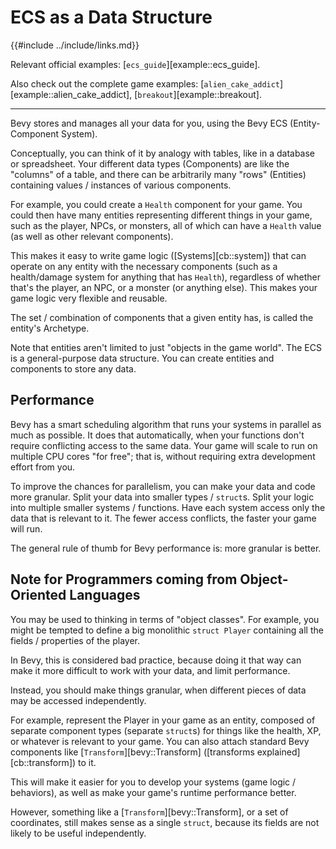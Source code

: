 # ECS as a Data Structure

{{#include ../include/links.md}}

Relevant official examples:
[`ecs_guide`][example::ecs_guide].

Also check out the complete game examples:
[`alien_cake_addict`][example::alien_cake_addict],
[`breakout`][example::breakout].

---

Bevy stores and manages all your data for you, using the Bevy ECS
(Entity-Component System).

Conceptually, you can think of it by analogy with tables, like in a database
or spreadsheet. Your different data types (Components) are like the "columns"
of a table, and there can be arbitrarily many "rows" (Entities) containing
values / instances of various components.

For example, you could create a `Health` component for your game. You could
then have many entities representing different things in your game, such
as the player, NPCs, or monsters, all of which can have a `Health` value
(as well as other relevant components).

This makes it easy to write game logic ([Systems][cb::system]) that can
operate on any entity with the necessary components (such as a health/damage
system for anything that has `Health`), regardless of whether that's the
player, an NPC, or a monster (or anything else). This makes your game logic
very flexible and reusable.

The set / combination of components that a given entity has, is called the
entity's Archetype.

Note that entities aren't limited to just "objects in the game world". The ECS
is a general-purpose data structure. You can create entities and components
to store any data.

## Performance

Bevy has a smart scheduling algorithm that runs your systems in parallel
as much as possible. It does that automatically, when your functions don't
require conflicting access to the same data. Your game will scale to run on
multiple CPU cores "for free"; that is, without requiring extra development
effort from you.

To improve the chances for parallelism, you can make your data and code more
granular. Split your data into smaller types / `struct`s. Split your logic
into multiple smaller systems / functions. Have each system access only the
data that is relevant to it. The fewer access conflicts, the faster your
game will run.

The general rule of thumb for Bevy performance is: more granular is better.

## Note for Programmers coming from Object-Oriented Languages

You may be used to thinking in terms of "object classes". For example, you
might be tempted to define a big monolithic `struct Player` containing all
the fields / properties of the player.

In Bevy, this is considered bad practice, because doing it that way can make
it more difficult to work with your data, and limit performance.

Instead, you should make things granular, when different pieces of data may
be accessed independently.

For example, represent the Player in your game as an entity, composed
of separate component types (separate `struct`s) for things like the
health, XP, or whatever is relevant to your game. You can also attach
standard Bevy components like [`Transform`][bevy::Transform] ([transforms
explained][cb::transform]) to it.

This will make it easier for you to develop your systems (game logic /
behaviors), as well as make your game's runtime performance better.

However, something like a [`Transform`][bevy::Transform], or a set of
coordinates, still makes sense as a single `struct`, because its fields are
not likely to be useful independently.
